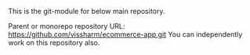 This is the git-module for below main repository.

Parent or monorepo repository URL: https://github.com/vissharm/ecommerce-app.git
You can independently work on this repository also.
